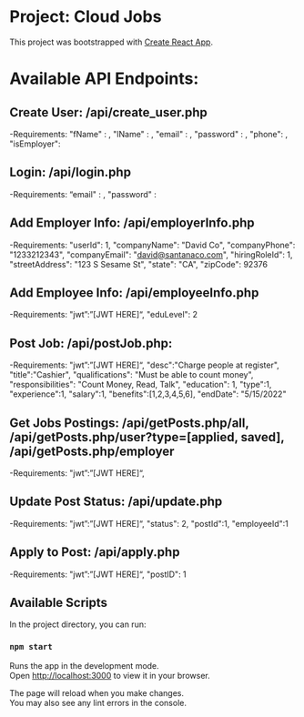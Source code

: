 # Project: Cloud Jobs

This project was bootstrapped with [Create React App](https://github.com/facebook/create-react-app).

# Available API Endpoints:

## Create User: /api/create_user.php
-Requirements:
 "fName" : ,
 "lName" : ,
 "email" : ,
 "password" : ,
 "phone": ,
 "isEmployer": 

## Login: /api/login.php
-Requirements:
 “email" : ,
 "password" : 

## Add Employer Info: /api/employerInfo.php
-Requirements:
   "userId": 1,
    "companyName": "David Co",
    "companyPhone": "1233212343",
    "companyEmail": "david@santanaco.com",
    "hiringRoleId": 1,
    "streetAddress": "123 S Sesame St",
    "state": "CA",
    "zipCode": 92376

## Add Employee Info: /api/employeeInfo.php
-Requirements:
"jwt”:”[JWT HERE]“,
 "eduLevel": 2

## Post Job: /api/postJob.php:
-Requirements:
"jwt”:”[JWT HERE]“,
"desc":"Charge people at register",
"title":"Cashier",
"qualifications": "Must be able to count money",
"responsibilities": "Count Money, Read, Talk",
"education": 1,
"type":1,
"experience":1,
"salary":1,
"benefits":[1,2,3,4,5,6],
"endDate": "5/15/2022"

## Get Jobs Postings: /api/getPosts.php/all, /api/getPosts.php/user?type=[applied, saved], /api/getPosts.php/employer
-Requirements: 
 "jwt”:”[JWT HERE]“,

## Update Post Status: /api/update.php
-Requirements:
 "jwt”:”[JWT HERE]“,
    "status": 2,
    "postId":1,
    "employeeId":1

## Apply to Post: /api/apply.php
-Requirements:
 "jwt”:”[JWT HERE]“,
    "postID": 1



## Available Scripts

In the project directory, you can run:

### `npm start`

Runs the app in the development mode.\
Open [http://localhost:3000](http://localhost:3000) to view it in your browser.

The page will reload when you make changes.\
You may also see any lint errors in the console.

